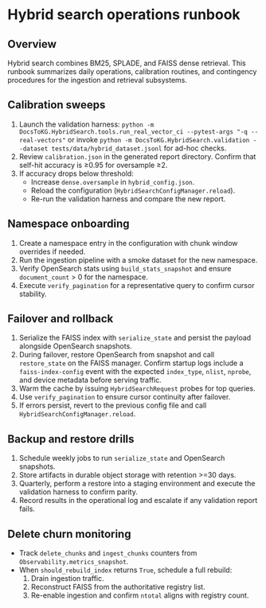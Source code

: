 # Hybrid search operations runbook

## Overview
Hybrid search combines BM25, SPLADE, and FAISS dense retrieval. This runbook summarizes daily operations, calibration routines, and contingency procedures for the ingestion and retrieval subsystems.

## Calibration sweeps
1. Launch the validation harness: `python -m DocsToKG.HybridSearch.tools.run_real_vector_ci --pytest-args "-q --real-vectors"` or invoke `python -m DocsToKG.HybridSearch.validation --dataset tests/data/hybrid_dataset.jsonl` for ad-hoc checks.
2. Review `calibration.json` in the generated report directory. Confirm that self-hit accuracy is ≥0.95 for oversample ≥2.
3. If accuracy drops below threshold:
   - Increase `dense.oversample` in `hybrid_config.json`.
   - Reload the configuration (`HybridSearchConfigManager.reload`).
   - Re-run the validation harness and compare the new report.

## Namespace onboarding
1. Create a namespace entry in the configuration with chunk window overrides if needed.
2. Run the ingestion pipeline with a smoke dataset for the new namespace.
3. Verify OpenSearch stats using `build_stats_snapshot` and ensure `document_count` > 0 for the namespace.
4. Execute `verify_pagination` for a representative query to confirm cursor stability.

## Failover and rollback
1. Serialize the FAISS index with `serialize_state` and persist the payload alongside OpenSearch snapshots.
2. During failover, restore OpenSearch from snapshot and call `restore_state` on the FAISS manager. Confirm startup logs include a `faiss-index-config` event with the expected `index_type`, `nlist`, `nprobe`, and device metadata before serving traffic.
3. Warm the cache by issuing `HybridSearchRequest` probes for top queries.
4. Use `verify_pagination` to ensure cursor continuity after failover.
5. If errors persist, revert to the previous config file and call `HybridSearchConfigManager.reload`.

## Backup and restore drills
1. Schedule weekly jobs to run `serialize_state` and OpenSearch snapshots.
2. Store artifacts in durable object storage with retention >=30 days.
3. Quarterly, perform a restore into a staging environment and execute the validation harness to confirm parity.
4. Record results in the operational log and escalate if any validation report fails.

## Delete churn monitoring
- Track `delete_chunks` and `ingest_chunks` counters from `Observability.metrics_snapshot`.
- When `should_rebuild_index` returns `True`, schedule a full rebuild:
  1. Drain ingestion traffic.
  2. Reconstruct FAISS from the authoritative registry list.
  3. Re-enable ingestion and confirm `ntotal` aligns with registry count.
